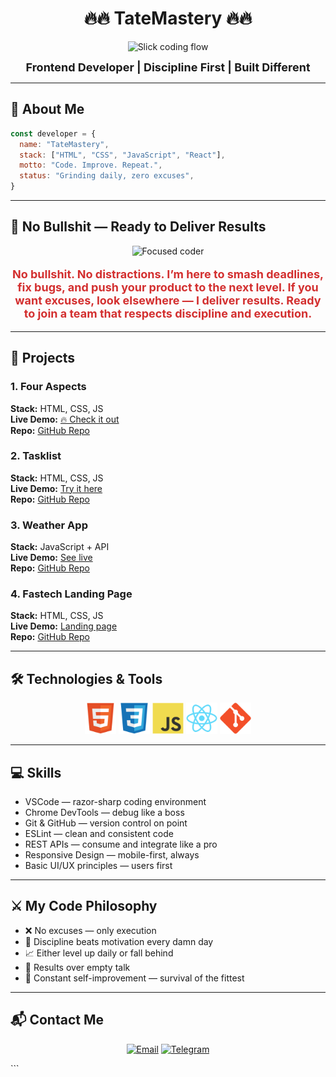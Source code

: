 <h1 align="center">🔥🔥 TateMastery 🔥🔥</h1>

<p align="center">
  <img src="https://media.giphy.com/media/l3vR9OQ0u1Gf2V1zW/giphy.gif" alt="Slick coding flow" width="140" />
</p>

<p align="center">
  <b style="font-size:18px;">Frontend Developer | Discipline First | Built Different</b>
</p>

---

## 🧠 About Me

```js
const developer = {
  name: "TateMastery",
  stack: ["HTML", "CSS", "JavaScript", "React"],
  motto: "Code. Improve. Repeat.",
  status: "Grinding daily, zero excuses",
}
```

---

## 💼 No Bullshit — Ready to Deliver Results

<p align="center">
  <img src="https://media.giphy.com/media/3o7qE1YN7aBOFPRw8E/giphy-downsized.gif" alt="Focused coder" width="110" />
</p>

<p align="center" style="font-size:18px; font-weight:bold; color:#d32f2f;">
  No bullshit. No distractions. I’m here to smash deadlines, fix bugs, and push your product to the next level.  
  If you want excuses, look elsewhere — I deliver results. Ready to join a team that respects discipline and execution.
</p>

---

## 🚀 Projects

### 1. Four Aspects  
**Stack:** HTML, CSS, JS  
**Live Demo:** [🔥 Check it out](https://tatemastery.github.io/Four_Aspects/)  
**Repo:** [GitHub Repo](https://github.com/TateMastery/Four_Aspects)  

### 2. Tasklist  
**Stack:** HTML, CSS, JS  
**Live Demo:** [Try it here](https://tatemastery.github.io/Tasklist/)  
**Repo:** [GitHub Repo](https://github.com/TateMastery/Tasklist)  

### 3. Weather App  
**Stack:** JavaScript + API  
**Live Demo:** [See live](https://tatemastery.github.io/Weather-Program/)  
**Repo:** [GitHub Repo](https://github.com/TateMastery/Weather-Program)  

### 4. Fastech Landing Page  
**Stack:** HTML, CSS, JS  
**Live Demo:** [Landing page](https://tatemastery.github.io/Fastech/)  
**Repo:** [GitHub Repo](https://github.com/TateMastery/Fastech)  

---

## 🛠️ Technologies & Tools

<div align="center">
  <img alt="HTML5" src="https://raw.githubusercontent.com/devicons/devicon/master/icons/html5/html5-original.svg" width="50" height="50" />
  <img alt="CSS3" src="https://raw.githubusercontent.com/devicons/devicon/master/icons/css3/css3-original.svg" width="50" height="50" />
  <img alt="JavaScript" src="https://raw.githubusercontent.com/devicons/devicon/master/icons/javascript/javascript-original.svg" width="50" height="50" />
  <img alt="React" src="https://raw.githubusercontent.com/devicons/devicon/master/icons/react/react-original.svg" width="50" height="50" />
  <img alt="Git" src="https://raw.githubusercontent.com/devicons/devicon/master/icons/git/git-original.svg" width="50" height="50" />
</div>

---

## 💻 Skills

- VSCode — razor-sharp coding environment  
- Chrome DevTools — debug like a boss  
- Git & GitHub — version control on point  
- ESLint — clean and consistent code  
- REST APIs — consume and integrate like a pro  
- Responsive Design — mobile-first, always  
- Basic UI/UX principles — users first  

---

## ⚔️ My Code Philosophy

- ❌ No excuses — only execution  
- 💪 Discipline beats motivation every damn day  
- 📈 Either level up daily or fall behind  
- 🚫 Results over empty talk  
- 🧠 Constant self-improvement — survival of the fittest  

---

## 📬 Contact Me

<p align="center">
  <a href="mailto:jbrodi766@gmail.com"><img src="https://img.shields.io/badge/Email-jbrodi766%40gmail.com-D14836?style=for-the-badge&logo=gmail&logoColor=white" alt="Email"></a>
  <a href="https://t.me/phantom_assasin7"><img src="https://img.shields.io/badge/Telegram-%40phantom_assasin7-0088cc?style=for-the-badge&logo=telegram&logoColor=white" alt="Telegram"></a>
</p>
```

